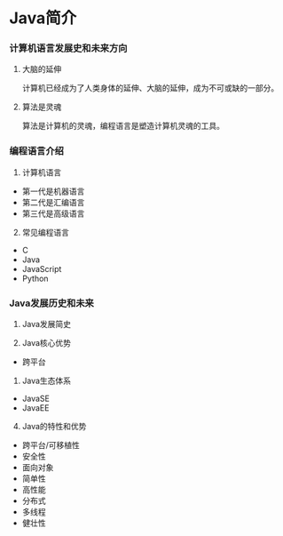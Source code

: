 # Java简介

### 计算机语言发展史和未来方向

1. 大脑的延伸

    计算机已经成为了人类身体的延伸、大脑的延伸，成为不可或缺的一部分。

2. 算法是灵魂

    算法是计算机的灵魂，编程语言是塑造计算机灵魂的工具。

### 编程语言介绍

1. 计算机语言

* 第一代是机器语言
* 第二代是汇编语言
* 第三代是高级语言

2. 常见编程语言
* C
* Java
* JavaScript
* Python 

### Java发展历史和未来

1. Java发展简史

2. Java核心优势

* 跨平台

1. Java生态体系

* JavaSE
* JavaEE

4. Java的特性和优势

* 跨平台/可移植性
* 安全性
* 面向对象
* 简单性
* 高性能
* 分布式
* 多线程
* 健壮性

